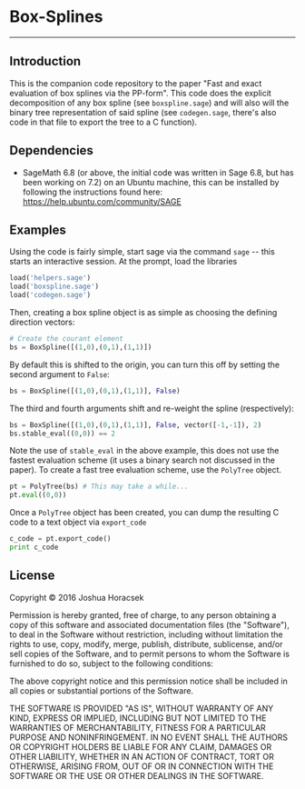 # Box-Splines
----

## Introduction
This is the companion code repository to the paper "Fast and exact evaluation
of box  splines via the PP-form". This code does the explicit decomposition
of any box  spline (see ``boxspline.sage``) and will also will the binary tree
representation of said spline (see ``codegen.sage``, there's also code in
that file to export the tree to a C function).

## Dependencies
- SageMath 6.8 (or above, the initial code was written in Sage 6.8, but has been
    working on 7.2) on an Ubuntu machine, this can be installed by following the
    instructions found here: https://help.ubuntu.com/community/SAGE

## Examples
Using the code is fairly simple, start sage via the command ``sage`` -- this
starts an interactive session. At the prompt, load the libraries
```python
load('helpers.sage')
load('boxspline.sage')
load('codegen.sage')
```

Then, creating a box spline object is as simple as choosing the defining
direction vectors:
```python
# Create the courant element
bs = BoxSpline([(1,0),(0,1),(1,1)])
```
By default this is shifted to the origin, you can turn this off by setting
the second argument to ```False```:

```python
bs = BoxSpline([(1,0),(0,1),(1,1)], False)
```
The third and fourth arguments shift and re-weight the spline (respectively):

```python
bs = BoxSpline([(1,0),(0,1),(1,1)], False, vector([-1,-1]), 2)
bs.stable_eval((0,0)) == 2
```
Note the use of ``stable_eval`` in the above example, this does not use the
fastest evaluation scheme (it uses a binary search not discussed in the paper).
To create a fast tree evaluation scheme, use the ```PolyTree``` object.
```python
pt = PolyTree(bs) # This may take a while...
pt.eval((0,0))
```
Once a ```PolyTree``` object has been created, you can dump the resulting C code
to a text object via ``export_code``
```python
c_code = pt.export_code()
print c_code
```

## License
Copyright &copy; 2016 Joshua Horacsek


Permission is hereby granted, free of charge, to any person obtaining a copy of this software and associated documentation files (the "Software"), to deal in the Software without restriction, including without limitation the rights to use, copy, modify, merge, publish, distribute, sublicense, and/or sell copies of the Software, and to permit persons to whom the Software is furnished to do so, subject to the following conditions:

The above copyright notice and this permission notice shall be included in all copies or substantial portions of the Software.

THE SOFTWARE IS PROVIDED "AS IS", WITHOUT WARRANTY OF ANY KIND, EXPRESS OR IMPLIED, INCLUDING BUT NOT LIMITED TO THE WARRANTIES OF MERCHANTABILITY, FITNESS FOR A PARTICULAR PURPOSE AND NONINFRINGEMENT. IN NO EVENT SHALL THE AUTHORS OR COPYRIGHT HOLDERS BE LIABLE FOR ANY CLAIM, DAMAGES OR OTHER LIABILITY, WHETHER IN AN ACTION OF CONTRACT, TORT OR OTHERWISE, ARISING FROM, OUT OF OR IN CONNECTION WITH THE SOFTWARE OR THE USE OR OTHER DEALINGS IN THE SOFTWARE.
